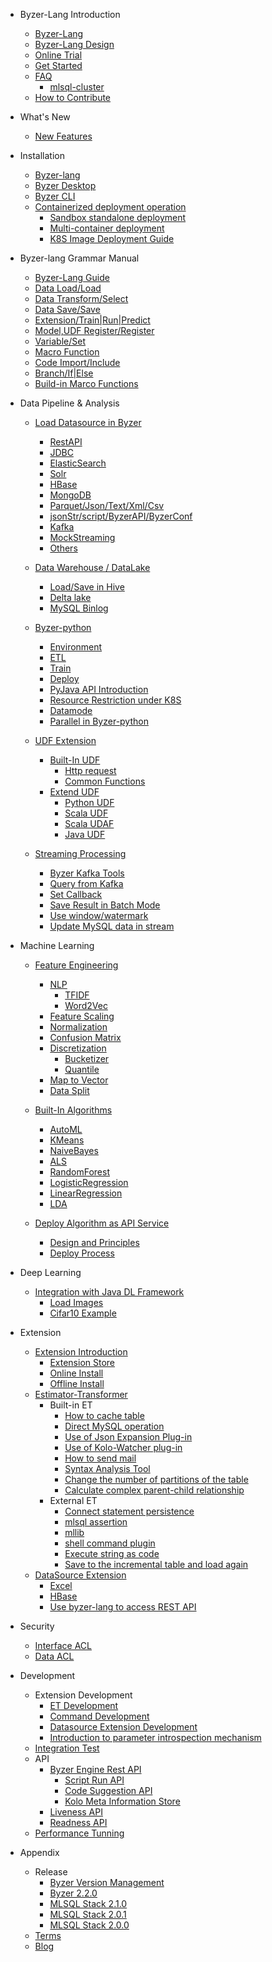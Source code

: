 - Byzer-Lang Introduction
  * [Byzer-Lang](/byzer-lang/en-us/introduction/byzer_lang_intro.md)
  * [Byzer-Lang Design](/byzer-lang/en-us/introduction/byzer_lang_design.md)
  * [Online Trial](/byzer-lang/en-us/introduction/byzer_lab.md)
  * [Get Started](/byzer-lang/en-us/introduction/get_started.md)
  * [FAQ](/byzer-lang/en-us/appendix/faq/README.md)
    * [mlsql-cluster](/byzer-lang/en-us/appendix/faq/mlsql-cluster.md)
  * [How to Contribute](/byzer-lang/en-us/appendix/contribute.md)  

- What's New
  * [New Features](/byzer-lang/en-us/what's_new/new_features.md)

- Installation
  * [Byzer-lang](/byzer-lang/en-us/installation/binary-installation.md)
  * [Byzer Desktop](/byzer-lang/en-us/installation/desktop-installation.md)    
  * [Byzer CLI](/byzer-lang/en-us/installation/cli-installation.md)
  * [Containerized deployment operation](/byzer-lang/en-us/installation/containerized_deployment.md)
      * [Sandbox standalone deployment](/byzer-lang/en-us/installation/containerized_deployment/sandbox-standalone.md)
      * [Multi-container deployment](/byzer-lang/en-us/installation/containerized_deployment/muti-continer.md)
      * [K8S Image Deployment Guide](/byzer-lang/en-us/installation/containerized_deployment/K8S-deployment.md)

- Byzer-lang Grammar Manual
  * [Byzer-Lang Guide](/byzer-lang/en-us/grammar/outline.md)  
  * [Data Load/Load](/byzer-lang/en-us/grammar/load.md)
  * [Data Transform/Select](/byzer-lang/en-us/grammar/select.md)
  * [Data Save/Save](/byzer-lang/en-us/grammar/save.md)
  * [Extension/Train|Run|Predict](/byzer-lang/en-us/grammar/et_statement.md)
  * [Model,UDF Register/Register](/byzer-lang/en-us/grammar/register.md)  
  * [Variable/Set](/byzer-lang/en-us/grammar/set.md)
  * [Macro Function](/byzer-lang/en-us/grammar/macro.md)
  * [Code Import/Include](/byzer-lang/en-us/grammar/include.md)
  * [Branch/If|Else](/byzer-lang/en-us/grammar/branch_statement.md)
  * [Build-in Marco Functions](/byzer-lang/en-us/grammar/commands.md)

- Data Pipeline & Analysis
    - [Load Datasource in Byzer](/byzer-lang/en-us/datasource/README.md)
      * [RestAPI](/byzer-lang/en-us/datasource/restapi.md)
      * [JDBC](/byzer-lang/en-us/datasource/jdbc.md)
      * [ElasticSearch](/byzer-lang/en-us/datasource/es.md)
      * [Solr](/byzer-lang/en-us/datasource/solr.md)
      * [HBase](/byzer-lang/en-us/datasource/hbase.md)
      * [MongoDB](/byzer-lang/en-us/datasource/mongodb.md)
      * [Parquet/Json/Text/Xml/Csv](/byzer-lang/en-us/datasource/file.md)
      * [jsonStr/script/ByzerAPI/ByzerConf](/byzer-lang/en-us/datasource/built_in_source.md)
      * [Kafka](/byzer-lang/en-us/datasource/kafka.md)
      * [MockStreaming](/byzer-lang/en-us/datasource/mock_streaming.md)
      * [Others](/byzer-lang/zh-cn/datasource/other.md)

    - [Data Warehouse / DataLake](/byzer-lang/en-us/datahouse/README.md)
        * [Load/Save in Hive](/byzer-lang/en-us/datahouse/hive.md)
        * [Delta lake](/byzer-lang/en-us/datahouse/delta_lake.md)
        * [MySQL Binlog](/byzer-lang/en-us/datahouse/mysql_binlog.md)

    - [Byzer-python](/byzer-lang/en-us/python/README.md)
        * [Environment](/byzer-lang/en-us/python/env.md)
        * [ETL](/byzer-lang/en-us/python/etl.md)
        * [Train](/byzer-lang/en-us/python/train.md)
        * [Deploy](/byzer-lang/en-us/python/deploy_model.md)
        * [PyJava API Introduction](/byzer-lang/en-us/python/pyjava.md)
        * [Resource Restriction under K8S](/byzer-lang/en-us/python/k8s_resource.md)
        * [Datamode](/byzer-lang/en-us/python/datamode.md)
        * [Parallel in Byzer-python](/byzer-lang/en-us/python/py_parallel.md)

    * [UDF Extension](/byzer-lang/en-us/udf/README.md)
        * [Built-In UDF](/byzer-lang/en-us/udf/built_in_udf/README.md)
          * [Http request](/byzer-lang/en-us/udf/built_in_udf/http.md)
          * [Common Functions](/byzer-lang/en-us/udf/built_in_udf/vec.md)
        * [Extend UDF](/byzer-lang/en-us/udf/extend_udf/README.md)
          * [Python UDF](/byzer-lang/en-us/udf/extend_udf/python_udf.md)
          * [Scala UDF](/byzer-lang/en-us/udf/extend_udf/scala_udf.md)
          * [Scala UDAF](/byzer-lang/en-us/udf/extend_udf/scala_udaf.md)
          * [Java UDF](/byzer-lang/en-us/udf/extend_udf/java_udf.md)

    * [Streaming Processing](/byzer-lang/en-us/streaming/README.md)
      * [Byzer Kafka Tools](/byzer-lang/en-us/streaming/kafka_tool.md)
      * [Query from Kafka](/byzer-lang/en-us/streaming/query_kafka.md)
      * [Set Callback](/byzer-lang/en-us/streaming/callback.md)
      * [Save Result in Batch Mode](/byzer-lang/en-us/streaming/save_in_batch.md)
      * [Use window/watermark](/byzer-lang/en-us/streaming/window_watermark.md)
      * [Update MySQL data in stream](/byzer-lang/en-us/streaming/stream_update_mysql.md)

- Machine Learning
    * [Feature Engineering](/byzer-lang/en-us/ml/feature/README.md)
        * [NLP](/byzer-lang/en-us/ml/feature/nlp/README.md)
            * [TFIDF](/byzer-lang/en-us/ml/feature/nlp/tfidf.md)
            * [Word2Vec](/byzer-lang/en-us/ml/feature/nlp/word2vec.md)
        * [Feature Scaling](/byzer-lang/en-us/ml/feature/scale.md)
        * [Normalization](/byzer-lang/en-us/ml/feature/normalize.md)
        * [Confusion Matrix](/byzer-lang/en-us/ml/feature/confusion_matrix.md)
        * [Discretization](/byzer-lang/en-us/ml/feature/discretizer/README.md)
            * [Bucketizer](/byzer-lang/en-us/ml/feature/discretizer/bucketizer.md)
            * [Quantile](/byzer-lang/en-us/ml/feature/discretizer/quantile.md)
        * [Map to Vector](/byzer-lang/en-us/ml/feature/vecmap.md)
        * [Data Split](/byzer-lang/en-us/ml/feature/rate_sample.md)

    * [Built-In Algorithms](/byzer-lang/en-us/ml/algs/README.md)
        * [AutoML](/byzer-lang/en-us/ml/algs/auto_ml.md) 
        * [KMeans](/byzer-lang/en-us/ml/algs/kmeans.md)
        * [NaiveBayes](/byzer-lang/en-us/ml/algs/naive_bayes.md)
        * [ALS](/byzer-lang/en-us/ml/algs/als.md)
        * [RandomForest](/byzer-lang/en-us/ml/algs/random_forest.md) 
        * [LogisticRegression](/byzer-lang/en-us/ml/algs/logistic_regression.md)
        * [LinearRegression](/byzer-lang/en-us/ml/algs/linear_regression.md)
        * [LDA](/byzer-lang/en-us/ml/algs/lda.md)

    * [Deploy Algorithm as API Service](/byzer-lang/en-us/ml/api_service/README.md)
        * [Design and Principles](/byzer-lang/en-us/ml/api_service/design.md)
        * [Deploy Process](/byzer-lang/en-us/ml/api_service/process.md)

- Deep Learning
    * [Integration with Java DL Framework](/byzer-lang/en-us/dl/README.md)
        * [Load Images](/byzer-lang/en-us/dl/load_image.md)
        * [Cifar10 Example](/byzer-lang/en-us/dl/cifar10.md)
        

- Extension
    * [Extension Introduction](/byzer-lang/en-us/extension/README.md)
        * [Extension Store](/byzer-lang/en-us/extension/installation/store.md)
        * [Online Install](/byzer-lang/en-us/extension/installation/online_install.md)
        * [Offline Install](/byzer-lang/en-us/extension/installation/offline_install.md)
    * [Estimator-Transformer](/byzer-lang/en-us/extension/et/README.md)
        * Built-in ET
            * [How to cache table](/byzer-lang/en-us/extension/et/CacheExt.md)
            * [Direct MySQL operation](/byzer-lang/en-us/extension/et/JDBC.md)
            * [Use of Json Expansion Plug-in](/byzer-lang/en-us/extension/et/JsonExpandExt.md)
            * [Use of Kolo-Watcher plug-in](/byzer-lang/en-us/extension/et/byzer-watcher.md)
            * [How to send mail](/byzer-lang/en-us/extension/et/SendMessage.md)
            * [Syntax Analysis Tool](/byzer-lang/en-us/extension/et/SyntaxAnalyzeExt.md)
            * [Change the number of partitions of the table](/byzer-lang/en-us/extension/et/TableRepartition.md)
            * [Calculate complex parent-child relationship](/byzer-lang/en-us/extension/et/TreeBuildExt.md)
        * External ET
            * [Connect statement persistence](/byzer-lang/en-us/extension/et/external/connect-persist.md)
            * [mlsql assertion](/byzer-lang/en-us/extension/et/external/mlsql-assert.md)
            * [mllib](/byzer-lang/en-us/extension/et/external/mlsql-mllib.md)
            * [shell command plugin](/byzer-lang/en-us/extension/et/external/mlsql-shell.md)
            * [Execute string as code](/byzer-lang/en-us/extension/et/external/run-script.md)
            * [Save to the incremental table and load again](/byzer-lang/en-us/extension/et/external/save-then-load.md)
    * [DataSource Extension](/byzer-lang/en-us/extension/datasource/README.md)
        * [Excel](/byzer-lang/en-us/extension/datasource/excel.md)
        * [HBase](/byzer-lang/en-us/extension/datasource/hbase.md)
        * [Use byzer-lang to access REST API](/byzer-lang/zh-cn/extension/datasource/MLSQLRest.md)


- Security 
    * [Interface ACL](/byzer-lang/en-us/security/interface_acl/README.md)
    * [Data ACL](/byzer-lang/en-us/security/data_acl/README.md)

- Development  
    * Extension Development
      * [ET Development](/byzer-lang/en-us/developer/extension/et_dev.md)
      * [Command Development](/byzer-lang/en-us/developer/extension/et_command.md)
      * [Datasource Extension Development](/byzer-lang/en-us/developer/extension/ds_dev.md)
      * [Introduction to parameter introspection mechanism](/byzer-lang/en-us/developer/extension/et_params_dev.md)
    * [Integration Test](/byzer-lang/en-us/developer/it/integration_test.md)     
    * API
      * [Byzer Engine Rest API](/byzer-lang/en-us/developer/api/README.md)
        * [Script Run API](/byzer-lang/en-us/developer/api/run_script_api.md)
        * [Code Suggestion API](/byzer-lang/en-us/developer/api/code_suggest.md)
        * [Kolo Meta Information Store](/byzer-lang/zh-cn/developer/api/meta_store.md)
      * [Liveness API](/byzer-lang/en-us/developer/api/liveness.md)
      * [Readness API](/byzer-lang/en-us/developer/api/readiness.md)
    * [Performance Tunning](/byzer-lang/en-us/developer/tunning/dynamic_resource.md)


- Appendix
    * Release
      * [Byzer Version Management](/byzer-lang/en-us/appendix/release-notes/version.md)
      * [Byzer 2.2.0](/byzer-lang/en-us/appendix/release-notes/2.2.0.md)
      * [MLSQL Stack 2.1.0](/byzer-lang/en-us/appendix/release-notes/2.1.0.md)
      * [MLSQL Stack 2.0.1](/byzer-lang/en-us/appendix/release-notes/2.0.1.md)
      * [MLSQL Stack 2.0.0](/byzer-lang/en-us/appendix/release-notes/2.0.0.md)
    * [Terms](/byzer-lang/en-us/appendix/terms.md)  
    * [Blog](/byzer-lang/en-us/appendix/blog.md)   



